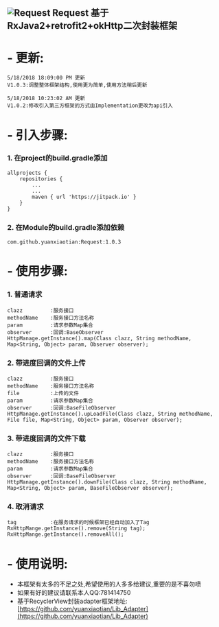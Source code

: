 ![Request](https://timgsa.baidu.com/timg?image&quality=80&size=b9999_10000&sec=1526616733298&di=3d0e5f640dcb007c75d654eee9ee0284&imgtype=0&src=http%3A%2F%2Fi2.hdslb.com%2Fbfs%2Fface%2Fb67919843bdb57d61de63aa4370a864473fce44b.jpg)
Request
 基于RxJava2+retrofit2+okHttp二次封装框架
-
# - 更新:  #

    5/18/2018 18:09:00 PM 更新
    V1.0.3:调整整体框架结构,使用更为简单,使用方法稍后更新

    5/18/2018 10:23:02 AM 更新
	V1.0.2:修改引入第三方框架的方式由Implementation更改为api引入


# - 引入步骤:  #

### 1.  在project的build.gradle添加 ###
	allprojects {
	    repositories {
	        ...
	        ...
	        maven { url 'https://jitpack.io' }
	    }
	}
###  2.  在Module的build.gradle添加依赖 ###
	com.github.yuanxiaotian:Request:1.0.3


# - 使用步骤:  #
###  1.  普通请求 ###
	clazz         :服务接口
	methodName    :服务接口方法名称
	param         :请求参数Map集合
	observer      :回调:BaseObserver
	HttpManage.getInstance().map(Class clazz, String methodName, Map<String, Object> param, Observer observer);
###  2.  带进度回调的文件上传 ###
	clazz         :服务接口
	methodName    :服务接口方法名称
	file          :上传的文件
	param         :请求参数Map集合
	observer      :回调:BaseFileObserver
	HttpManage.getInstance().upLoadFile(Class clazz, String methodName, File file, Map<String, Object> param, Observer observer);
###  3.  带进度回调的文件下载 ###
	clazz         :服务接口
	methodName    :服务接口方法名称
	param         :请求参数Map集合
	observer      :回调:BaseFileObserver
	HttpManage.getInstance().downFile(Class clazz, String methodName, Map<String, Object> param, BaseFileObserver observer);
###  4.  取消请求 ###
	tag           :在服务请求的时候框架已经自动加入了Tag
	RxHttpMange.getInstance().remove(String tag);
	RxHttpMange.getInstance().removeAll();
# - 使用说明:  #
- 本框架有太多的不足之处,希望使用的人多多给建议,重要的是不喜勿喷
- 如果有好的建议请联系本人QQ:781414750
- 基于RecyclerView封装adapter框架地址:[https://github.com/yuanxiaotian/Lib_Adapter](https://github.com/yuanxiaotian/Lib_Adapter)







